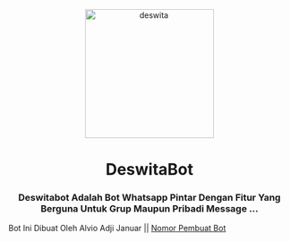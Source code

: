 <div align="center">
<img src="https://piyobot.000webhostapp.com/deswita.jpeg" alt="deswita" width="230"/>

# DeswitaBot

<h3 align="center">Deswitabot Adalah Bot Whatsapp Pintar Dengan Fitur Yang Berguna Untuk Grup Maupun Pribadi Message ...</h3>
  </div>
  
Bot Ini Dibuat Oleh Alvio Adji Januar || [Nomor Pembuat Bot](https://api.whatsapp.com/send/?phone=6281414046576&text=halo&app_absent=0)
